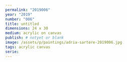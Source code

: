 ```yaml
---
permalink: "2019006"
year: "2019"
number: "006"
title: untitled
dimensions: 24 x 30
medium: acrylic on canvas
publish: # notyet or blank
image: /assets/p/paintings/adria-sartore-2019006.jpg
tags: acrylic canvas
serie:
---
```

